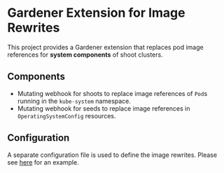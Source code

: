 # Gardener Extension for Image Rewrites

This project provides a Gardener extension that replaces pod image references for **system components** of shoot clusters.

## Components

- Mutating webhook for shoots to replace image references of `Pod`s running in the `kube-system` namespace.
- Mutating webhook for seeds to replace image references in `OperatingSystemConfig` resources.

## Configuration

A separate configuration file is used to define the image rewrites. Please see [here](./example/00-componentconfig.yaml) for an example.
